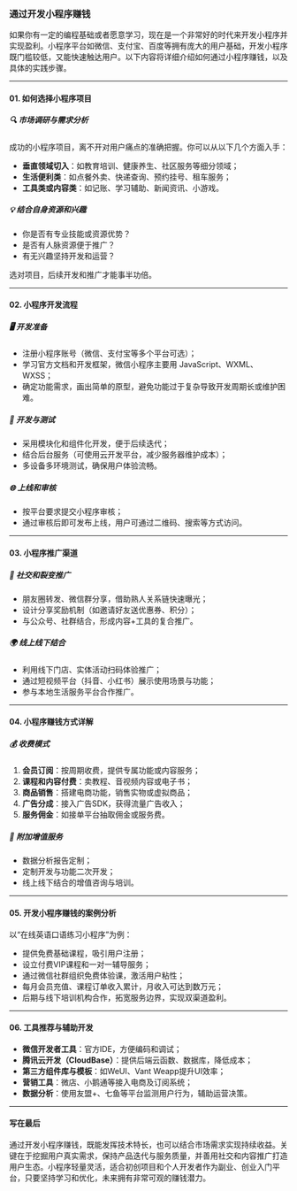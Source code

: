 ### 通过开发小程序赚钱

如果你有一定的编程基础或者愿意学习，现在是一个非常好的时代来开发小程序并实现盈利。小程序平台如微信、支付宝、百度等拥有庞大的用户基础，开发小程序既门槛较低，又能快速触达用户。以下内容将详细介绍如何通过小程序赚钱，以及具体的实践步骤。

***

#### 01. 如何选择小程序项目

##### 🔍 市场调研与需求分析  
成功的小程序项目，离不开对用户痛点的准确把握。你可以从以下几个方面入手：  
* **垂直领域切入**：如教育培训、健康养生、社区服务等细分领域；  
* **生活便利类**：如点餐外卖、快递查询、预约挂号、租车服务；  
* **工具类或内容类**：如记账、学习辅助、新闻资讯、小游戏。

##### 💡 结合自身资源和兴趣  
* 你是否有专业技能或资源优势？  
* 是否有人脉资源便于推广？  
* 有无兴趣坚持开发和运营？

选对项目，后续开发和推广才能事半功倍。

***

#### 02. 小程序开发流程

##### 🖥 开发准备  
* 注册小程序账号（微信、支付宝等多个平台可选）；  
* 学习官方文档和开发框架，微信小程序主要用 JavaScript、WXML、WXSS；  
* 确定功能需求，画出简单的原型，避免功能过于复杂导致开发周期长或维护困难。

##### 🚀 开发与测试  
* 采用模块化和组件化开发，便于后续迭代；  
* 结合后台服务（可使用云开发平台，减少服务器维护成本）；  
* 多设备多环境测试，确保用户体验流畅。

##### 🌐 上线和审核  
* 按平台要求提交小程序审核；  
* 通过审核后即可发布上线，用户可通过二维码、搜索等方式访问。

***

#### 03. 小程序推广渠道

##### 📣 社交和裂变推广  
* 朋友圈转发、微信群分享，借助熟人关系链快速曝光；  
* 设计分享奖励机制（如邀请好友送优惠券、积分）；  
* 与公众号、社群结合，形成内容+工具的复合推广。

##### 🌍 线上线下结合  
* 利用线下门店、实体活动扫码体验推广；  
* 通过短视频平台（抖音、小红书）展示使用场景与功能；  
* 参与本地生活服务平台合作推广。

***

#### 04. 小程序赚钱方式详解

##### 💰 收费模式  
1. **会员订阅**：按周期收费，提供专属功能或内容服务；  
2. **课程和内容付费**：卖教程、音视频内容或电子书；  
3. **商品销售**：搭建电商功能，销售实物或虚拟商品；  
4. **广告分成**：接入广告SDK，获得流量广告收入；  
5. **服务佣金**：如接单平台抽取佣金或服务费。

##### 🎯 附加增值服务  
* 数据分析报告定制；  
* 定制开发与功能二次开发；  
* 线上线下结合的增值咨询与培训。

***

#### 05. 开发小程序赚钱的案例分析

以“在线英语口语练习小程序”为例：  
* 提供免费基础课程，吸引用户注册；  
* 设立付费VIP课程和一对一辅导服务；  
* 通过微信社群组织免费体验课，激活用户粘性；  
* 每月会员充值、课程订单收入累计，月收入可达到数万元；  
* 后期与线下培训机构合作，拓宽服务边界，实现双渠道盈利。

***

#### 06. 工具推荐与辅助开发

* **微信开发者工具**：官方IDE，方便编码和调试；  
* **腾讯云开发（CloudBase）**：提供后端云函数、数据库，降低成本；  
* **第三方组件库与模板**：如WeUI、Vant Weapp提升UI效率；  
* **营销工具**：微店、小鹅通等接入电商及订阅系统；  
* **数据分析**：使用友盟+、七鱼等平台监测用户行为，辅助运营决策。

***

#### 写在最后

通过开发小程序赚钱，既能发挥技术特长，也可以结合市场需求实现持续收益。关键在于挖掘用户真实需求，保持产品迭代与服务质量，并善用社交和内容推广打造用户生态。小程序轻量灵活，适合初创项目和个人开发者作为副业、创业入门平台，只要坚持学习和优化，未来拥有非常可观的赚钱潜力。